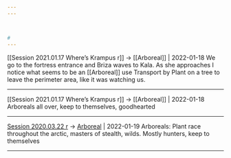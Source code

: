 ```yaml
---
---



#
---
```


[[Session 2021.01.17 Where’s Krampus r]] -> [[Arboreal]] | 2022-01-18
We go to the fortress entrance and Briza waves to Kala. As she approaches I notice what seems to be an [[Arboreal]] use Transport by Plant on a tree to leave the perimeter area, like it was watching us.


---

[[Session 2021.01.17 Where’s Krampus r]] -> [[Arboreal]] | 2022-01-18
Arboreals all over, keep to themselves, goodhearted

---

[Session 2020.03.22 r](../sessions/notes_matteo_brianedit/Session%202020.03.22%20r.md) -> [Arboreal](Arboreal.md) | 2022-01-19
Arboreals: Plant race throughout the arctic, masters of stealth, wilds. Mostly hunters, keep to themselves

---
